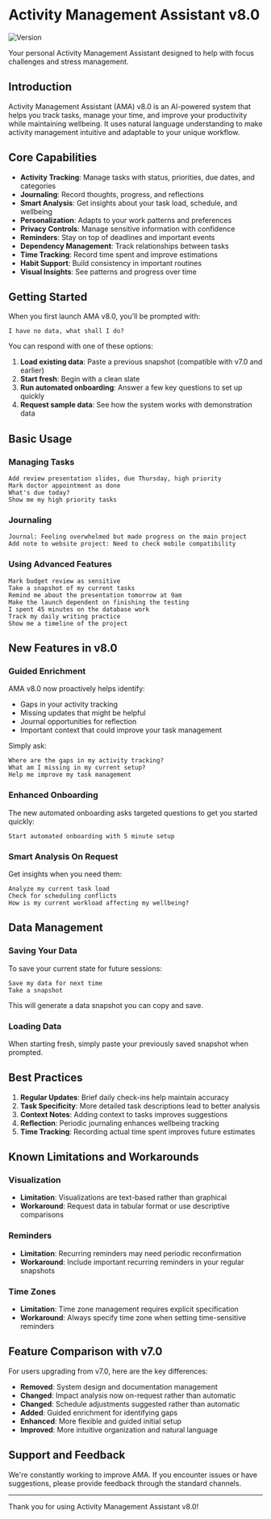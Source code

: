 # Activity Management Assistant v8.0

![Version](https://img.shields.io/badge/version-8.0-blue)

Your personal Activity Management Assistant designed to help with focus challenges and stress management.

## Introduction

Activity Management Assistant (AMA) v8.0 is an AI-powered system that helps you track tasks, manage your time, and improve your productivity while maintaining wellbeing. It uses natural language understanding to make activity management intuitive and adaptable to your unique workflow.

## Core Capabilities

- **Activity Tracking**: Manage tasks with status, priorities, due dates, and categories
- **Journaling**: Record thoughts, progress, and reflections
- **Smart Analysis**: Get insights about your task load, schedule, and wellbeing
- **Personalization**: Adapts to your work patterns and preferences
- **Privacy Controls**: Manage sensitive information with confidence
- **Reminders**: Stay on top of deadlines and important events
- **Dependency Management**: Track relationships between tasks
- **Time Tracking**: Record time spent and improve estimations
- **Habit Support**: Build consistency in important routines
- **Visual Insights**: See patterns and progress over time

## Getting Started

When you first launch AMA v8.0, you'll be prompted with:

```
I have no data, what shall I do?
```

You can respond with one of these options:

1. **Load existing data**: Paste a previous snapshot (compatible with v7.0 and earlier)
2. **Start fresh**: Begin with a clean slate
3. **Run automated onboarding**: Answer a few key questions to set up quickly
4. **Request sample data**: See how the system works with demonstration data

## Basic Usage

### Managing Tasks

```
Add review presentation slides, due Thursday, high priority
Mark doctor appointment as done
What's due today?
Show me my high priority tasks
```

### Journaling

```
Journal: Feeling overwhelmed but made progress on the main project
Add note to website project: Need to check mobile compatibility
```

### Using Advanced Features

```
Mark budget review as sensitive
Take a snapshot of my current tasks
Remind me about the presentation tomorrow at 9am
Make the launch dependent on finishing the testing
I spent 45 minutes on the database work
Track my daily writing practice
Show me a timeline of the project
```

## New Features in v8.0

### Guided Enrichment

AMA v8.0 now proactively helps identify:
- Gaps in your activity tracking
- Missing updates that might be helpful
- Journal opportunities for reflection
- Important context that could improve your task management

Simply ask:
```
Where are the gaps in my activity tracking?
What am I missing in my current setup?
Help me improve my task management
```

### Enhanced Onboarding

The new automated onboarding asks targeted questions to get you started quickly:
```
Start automated onboarding with 5 minute setup
```

### Smart Analysis On Request

Get insights when you need them:
```
Analyze my current task load
Check for scheduling conflicts
How is my current workload affecting my wellbeing?
```

## Data Management

### Saving Your Data

To save your current state for future sessions:
```
Save my data for next time
Take a snapshot
```

This will generate a data snapshot you can copy and save.

### Loading Data

When starting fresh, simply paste your previously saved snapshot when prompted.

## Best Practices

1. **Regular Updates**: Brief daily check-ins help maintain accuracy
2. **Task Specificity**: More detailed task descriptions lead to better analysis
3. **Context Notes**: Adding context to tasks improves suggestions
4. **Reflection**: Periodic journaling enhances wellbeing tracking
5. **Time Tracking**: Recording actual time spent improves future estimates

## Known Limitations and Workarounds

### Visualization
- **Limitation**: Visualizations are text-based rather than graphical
- **Workaround**: Request data in tabular format or use descriptive comparisons

### Reminders
- **Limitation**: Recurring reminders may need periodic reconfirmation
- **Workaround**: Include important recurring reminders in your regular snapshots

### Time Zones
- **Limitation**: Time zone management requires explicit specification
- **Workaround**: Always specify time zone when setting time-sensitive reminders

## Feature Comparison with v7.0

For users upgrading from v7.0, here are the key differences:

- **Removed**: System design and documentation management
- **Changed**: Impact analysis now on-request rather than automatic
- **Changed**: Schedule adjustments suggested rather than automatic
- **Added**: Guided enrichment for identifying gaps
- **Enhanced**: More flexible and guided initial setup
- **Improved**: More intuitive organization and natural language

## Support and Feedback

We're constantly working to improve AMA. If you encounter issues or have suggestions, please provide feedback through the standard channels.

---

Thank you for using Activity Management Assistant v8.0!
